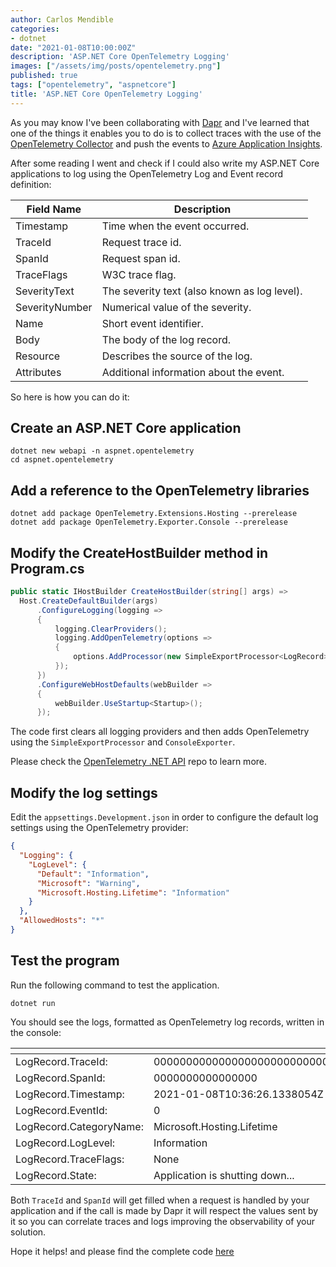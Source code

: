 ```yaml
---
author: Carlos Mendible
categories:
- dotnet
date: "2021-01-08T10:00:00Z"
description: 'ASP.NET Core OpenTelemetry Logging'
images: ["/assets/img/posts/opentelemetry.png"]
published: true
tags: ["opentelemetry", "aspnetcore"]
title: 'ASP.NET Core OpenTelemetry Logging'
---
```


As you may know I've been collaborating with [Dapr](https://dapr.io/) and I've learned that one of the things it enables you to do is to collect traces with the use of the [OpenTelemetry Collector](https://github.com/open-telemetry/opentelemetry-collector) and push the events to [Azure Application Insights](https://docs.microsoft.com/en-us/azure/azure-monitor/app/app-insights-overview?WT.mc_id=AZ-MVP-5002618).

After some reading I went and check if I could also write my ASP.NET Core applications to log using the OpenTelemetry Log and Event record definition:

Field Name     |Description
---------------|--------------------------------------------
Timestamp      |Time when the event occurred.
TraceId        |Request trace id.
SpanId         |Request span id.
TraceFlags     |W3C trace flag.
SeverityText   |The severity text (also known as log level).
SeverityNumber |Numerical value of the severity.
Name           |Short event identifier.
Body           |The body of the log record.
Resource       |Describes the source of the log.
Attributes     |Additional information about the event.

So here is how you can do it:

## Create an ASP.NET Core application

``` shell
dotnet new webapi -n aspnet.opentelemetry
cd aspnet.opentelemetry
```

## Add a reference to the OpenTelemetry libraries

``` shell
dotnet add package OpenTelemetry.Extensions.Hosting --prerelease 
dotnet add package OpenTelemetry.Exporter.Console --prerelease   
```

## Modify the CreateHostBuilder method in Program.cs

``` csharp
public static IHostBuilder CreateHostBuilder(string[] args) =>
  Host.CreateDefaultBuilder(args)
      .ConfigureLogging(logging =>
      {
          logging.ClearProviders();
          logging.AddOpenTelemetry(options =>
          {
              options.AddProcessor(new SimpleExportProcessor<LogRecord>(new ConsoleExporter<LogRecord>(new ConsoleExporterOptions())));
          });
      })
      .ConfigureWebHostDefaults(webBuilder =>
      {
          webBuilder.UseStartup<Startup>();
      });
```

The code first clears all logging providers and then adds OpenTelemetry using the `SimpleExportProcessor` and `ConsoleExporter`. 

Please check the [OpenTelemetry .NET API](https://github.com/open-telemetry/opentelemetry-dotnet) repo to learn more.

## Modify the log settings

Edit the `appsettings.Development.json` in order to configure the default log settings using the OpenTelemetry provider:

``` json
{
  "Logging": {
    "LogLevel": {
      "Default": "Information",
      "Microsoft": "Warning",
      "Microsoft.Hosting.Lifetime": "Information"
    }
  },
  "AllowedHosts": "*"
}
```

## Test the program

Run the following command to test the application.

``` shell
dotnet run
```

You should see the logs, formatted as OpenTelemetry log records, written in the console:

[]()                          | []()
------------------------------|---------------------------------
LogRecord.TraceId:            | 00000000000000000000000000000000
LogRecord.SpanId:             | 0000000000000000
LogRecord.Timestamp:          | 2021-01-08T10:36:26.1338054Z
LogRecord.EventId:            | 0
LogRecord.CategoryName:       | Microsoft.Hosting.Lifetime
LogRecord.LogLevel:           | Information
LogRecord.TraceFlags:         | None
LogRecord.State:              | Application is shutting down...

Both `TraceId` and `SpanId` will get filled when a request is handled by your application and if the call is made by Dapr it will respect the values sent by it so you can correlate traces and logs improving the observability of your solution.

Hope it helps! and please find the complete code [here](https://github.com/cmendible/dotnetcore.samples/tree/main/aspnet.opentelemetry)